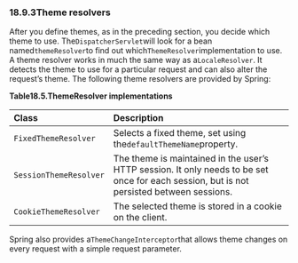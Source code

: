 ### 18.9.3Theme resolvers

After you define themes, as in the preceding section, you decide which theme to use. The`DispatcherServlet`will look for a bean named`themeResolver`to find out which`ThemeResolver`implementation to use. A theme resolver works in much the same way as a`LocaleResolver`. It detects the theme to use for a particular request and can also alter the request’s theme. The following theme resolvers are provided by Spring:

**Table18.5.ThemeResolver implementations**

| Class | Description |
| :--- | :--- |
| `FixedThemeResolver` | Selects a fixed theme, set using the`defaultThemeName`property. |
| `SessionThemeResolver` | The theme is maintained in the user’s HTTP session. It only needs to be set once for each session, but is not persisted between sessions. |
| `CookieThemeResolver` | The selected theme is stored in a cookie on the client. |

Spring also provides a`ThemeChangeInterceptor`that allows theme changes on every request with a simple request parameter.

